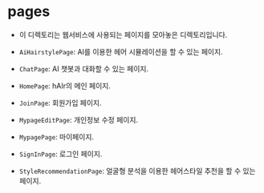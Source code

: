 # pages
- 이 디렉토리는 웹서비스에 사용되는 페이지를 모아놓은 디렉토리입니다.

- `AiHairstylePage`: AI를 이용한 헤어 시뮬레이션을 할 수 있는 페이지.
- `ChatPage`: AI 챗봇과 대화할 수 있는 페이지.
- `HomePage`: hAIr의 메인 페이지.
- `JoinPage`: 회원가입 페이지.
- `MypageEditPage`: 개인정보 수정 페이지.
- `MypagePage`: 마이페이지.
- `SignInPage`: 로그인 페이지.
- `StyleRecommendationPage`: 얼굴형 분석을 이용한 헤어스타일 추천을 할 수 있는 페이지.

